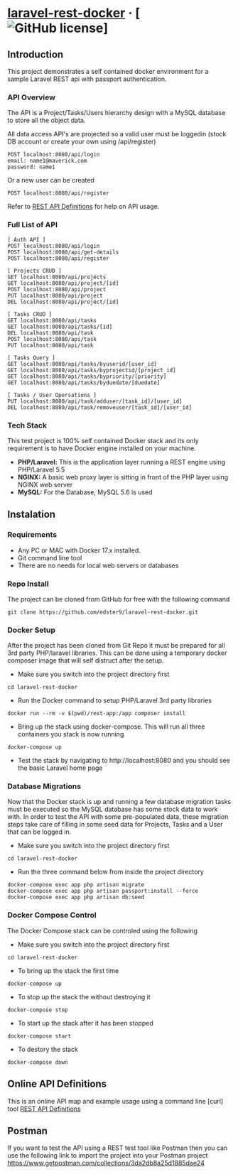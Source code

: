 # [laravel-rest-docker](https://documenter.getpostman.com/view/762427/maverick/7TGjEcp#intro) &middot; [![GitHub license](https://img.shields.io/badge/license-MIT-blue.svg)]

## Introduction
This project demonstrates a self contained docker environment for a sample Laravel REST api with passport authentication.

### API Overview 
The API is a Project/Tasks/Users hierarchy design with a MySQL database to store all the object data.

All data access API's are projected so a valid user must be loggedin (stock DB account or create your own using /api/register)
```
POST localhost:8080/api/login
email: name1@maverick.com
password: name1
```

Or a new user can be created
```
POST localhost:8080/api/register 
```

Refer to [REST API Definitions](https://documenter.getpostman.com/view/762427/maverick/7TGjEcp#intro) for help on API usage.

### Full List of API
```
[ Auth API ]
POST localhost:8080/api/login
POST localhost:8080/api/get-details
POST localhost:8080/api/register

[ Projects CRUD ]
GET localhost:8080/api/projects
GET localhost:8080/api/project/[id]
POST localhost:8080/api/project
PUT localhost:8080/api/project
DEL localhost:8080/api/project/[id]

[ Tasks CRUD ]
GET localhost:8080/api/tasks
GET localhost:8080/api/tasks/[id]
DEL localhost:8080/api/task
POST localhost:8080/api/task
PUT localhost:8080/api/task

[ Tasks Query ]
GET localhost:8080/api/tasks/byuserid/[user_id]
GET localhost:8080/api/tasks/byprojectid/[project_id]
GET localhost:8080/api/tasks/bypriority/[priority]
GET localhost:8080/api/tasks/byduedate/[duedate]

[ Tasks / User Opersations ]
PUT localhost:8080/api/task/adduser/[task_id]/[user_id]
DEL localhost:8080/api/task/removeuser/[task_id]/[user_id]
```

### Tech Stack
This test project is 100% self contained Docker stack and its only requirement is to have Docker engine installed on your machine.

* **PHP/Laravel:** This is the application layer running a REST engine using PHP/Laravel 5.5
* **NGINX:** A basic web proxy layer is sitting in front of the PHP layer using NGINX web server
* **MySQL:** For the Database, MySQL 5.6 is used

## Instalation

### Requirements
- Any PC or MAC with Docker 17.x installed. 
- Git command line tool
- There are no needs for local web servers or databases

### Repo Install
The project can be cloned from GitHub for free with the following command
```
git clone https://github.com/edster9/laravel-rest-docker.git
```

### Docker Setup
After the project has been cloned from Git Repo it must be prepared for all 3rd party PHP/laravel libraries. This can be done using a temporary docker composer image that will self distruct after the setup.

- Make sure you switch into the project directory first
```
cd laravel-rest-docker
```

- Run the Docker command to setup PHP/Laravel 3rd party libraries
```
docker run --rm -v $(pwd)/rest-app:/app composer install
```

- Bring up the stack using docker-compose. This will run all three containers you stack is now running
```
docker-compose up
```

- Test the stack by navigating to http://localhost:8080 and you should see the basic Laravel home page

### Database Migrations
Now that the Docker stack is up and running a few database migration tasks must be executed so the MySQL database has some stock data to work with. In order to test the API with some pre-populated data, these migration steps take care of filling in some seed data for Projects, Tasks and a User that can be logged in.

- Make sure you switch into the project directory first
```
cd laravel-rest-docker
```

- Run the three command below from inside the project directory
```
docker-compose exec app php artisan migrate
docker-compose exec app php artisan passport:install --force
docker-compose exec app php artisan db:seed
```

### Docker Compose Control
The Docker Compose stack can be controled using the following

- Make sure you switch into the project directory first
```
cd laravel-rest-docker
```

- To bring up the stack the first time
```
docker-compose up 
```
- To stop up the stack the without destroying it
```
docker-compose stop
```
- To start up the stack after it has been stopped
```
docker-compose start
```
- To destory the stack
```
docker-compose down
```



## Online API Definitions
This is an online API map and example usage using a command line [curl] tool
[REST API Definitions](https://documenter.getpostman.com/view/762427/maverick/7TGjEcp#intro)


## Postman
If you want to test the API using a REST test tool like Postman then you can use the following link to import the project into your Postman project
https://www.getpostman.com/collections/3da2db8a25d1885dae24

